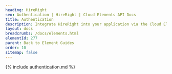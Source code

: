 ```yaml
---
heading: HireRight
seo: Authentication | HireRight | Cloud Elements API Docs
title: Authentication
description: Integrate HireRight into your application via the Cloud Elements APIs.
layout: docs
breadcrumbs: /docs/elements.html
elementId: 277
parent: Back to Element Guides
order: 10
sitemap: false
---
```


{% include authentication.md %}
